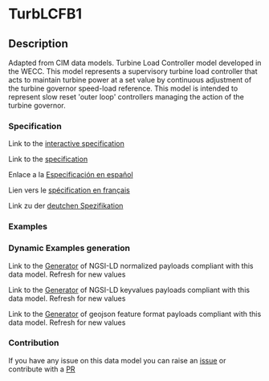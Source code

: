 # TurbLCFB1

## Description 

Adapted from CIM data models. Turbine Load Controller model developed in the WECC.  This model represents a supervisory turbine load controller that acts to maintain turbine power at a set value by continuous adjustment of the turbine governor speed-load reference. This model is intended to represent slow reset 'outer loop' controllers managing the action of the turbine governor.
### Specification

Link to the [interactive specification](https://swagger.lab.fiware.org/?url=https://github.com/smart-data-models/dataModel.EnergyCIM/blob/master/TurbLCFB1/swagger.yaml)

Link to the [specification](https://github.com/smart-data-models/dataModel.EnergyCIM/blob/master/TurbLCFB1/doc/spec.md)

Enlace a la [Especificación en español](https://github.com/smart-data-models/dataModel.EnergyCIM/blob/master/TurbLCFB1/doc/spec_ES.md)

Lien vers le [spécification en français](https://github.com/smart-data-models/dataModel.EnergyCIM/blob/master/TurbLCFB1/doc/spec_FR.md)

Link zu der [deutchen Spezifikation](https://github.com/smart-data-models/dataModel.EnergyCIM/blob/master/TurbLCFB1/doc/spec_DE.md)
### Examples
### Dynamic Examples generation

Link to the [Generator](https://smartdatamodels.org/extra/ngsi-ld_generator_v0.92.php?schemaUrl=https://raw.githubusercontent.com/smart-data-models/dataModel.EnergyCIM/master/TurbLCFB1/schema.json&email=info@smartdatamodels.org) of NGSI-LD normalized payloads compliant with this data model. Refresh for new values

Link to the [Generator](https://smartdatamodels.org/extra/ngsi-ld_generator_keyvalues_v0.92.php?schemaUrl=https://raw.githubusercontent.com/smart-data-models/dataModel.EnergyCIM/master/TurbLCFB1/schema.json&email=info@smartdatamodels.org) of NGSI-LD keyvalues payloads compliant with this data model. Refresh for new values

Link to the [Generator](https://smartdatamodels.org/extra/geojson_features_generator_v1.0.php?schemaUrl=https://raw.githubusercontent.com/smart-data-models/dataModel.EnergyCIM/master/TurbLCFB1/schema.json&email=info@smartdatamodels.org) of geojson feature format payloads compliant with this data model. Refresh for new values
### Contribution

 If you have any issue on this data model you can raise an [issue](https://github.com/smart-data-models/dataModel.EnergyCIM/issues)  or contribute with a [PR](https://github.com/smart-data-models/dataModel.EnergyCIM/pulls)